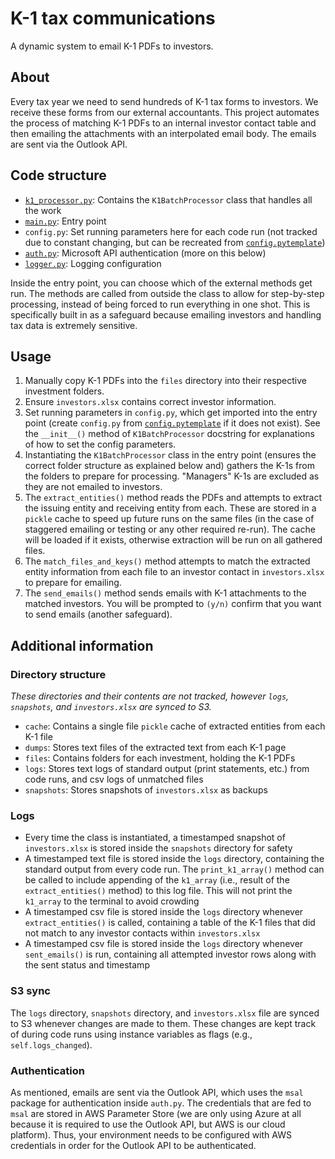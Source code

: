 # K-1 tax communications

A dynamic system to email K-1 PDFs to investors.

## About
Every tax year we need to send hundreds of K-1 tax forms to investors. We receive these forms from our external accountants. This project automates the process of matching K-1 PDFs to an internal investor contact table and then emailing the attachments with an interpolated email body. The emails are sent via the Outlook API.

## Code structure
- [`k1_processor.py`](k1_processor.py): Contains the `K1BatchProcessor` class that handles all the work
- [`main.py`](main.py): Entry point
- `config.py`: Set running parameters here for each code run (not tracked due to constant changing, but can be recreated from [`config.pytemplate`](config.pytemplate))
- [`auth.py`](auth.py): Microsoft API authentication (more on this below)
- [`logger.py`](logger.py): Logging configuration

Inside the entry point, you can choose which of the external methods get run. The methods are called from outside the class to allow for step-by-step processing, instead of being forced to run everything in one shot. This is specifically built in as a safeguard because emailing investors and handling tax data is extremely sensitive.

## Usage
1. Manually copy K-1 PDFs into the `files` directory into their respective investment folders.
2. Ensure `investors.xlsx` contains correct investor information.
3. Set running parameters in `config.py`, which get imported into the entry point (create `config.py` from [`config.pytemplate`](config.pytemplate) if it does not exist). See the `__init__()` method of `K1BatchProcessor` docstring for explanations of how to set the config parameters.
4. Instantiating the `K1BatchProcessor` class in the entry point (ensures the correct folder structure as explained below and) gathers the K-1s from the folders to prepare for processing. "Managers" K-1s are excluded as they are not emailed to investors.
5. The `extract_entities()` method reads the PDFs and attempts to extract the issuing entity and receiving entity from each. These are stored in a `pickle` cache to speed up future runs on the same files (in the case of staggered emailing or testing or any other required re-run). The cache will be loaded if it exists, otherwise extraction will be run on all gathered files.
6. The `match_files_and_keys()` method attempts to match the extracted entity information from each file to an investor contact in `investors.xlsx` to prepare for emailing.
7. The `send_emails()` method sends emails with K-1 attachments to the matched investors. You will be prompted to `(y/n)` confirm that you want to send emails (another safeguard).

## Additional information

### Directory structure
*These directories and their contents are not tracked, however `logs`, `snapshots`, and `investors.xlsx` are synced to S3.*
- `cache`: Contains a single file `pickle` cache of extracted entities from each K-1 file
- `dumps`: Stores text files of the extracted text from each K-1 page
- `files`: Contains folders for each investment, holding the K-1 PDFs
- `logs`: Stores text logs of standard output (print statements, etc.) from code runs, and csv logs of unmatched files
- `snapshots`: Stores snapshots of `investors.xlsx` as backups

### Logs
- Every time the class is instantiated, a timestamped snapshot of `investors.xlsx` is stored inside the `snapshots` directory for safety
- A timestamped text file is stored inside the `logs` directory, containing the standard output from every code run. The `print_k1_array()` method can be called to include appending of the `k1_array` (i.e., result of the `extract_entities()` method) to this log file. This will not print the `k1_array` to the terminal to avoid crowding
- A timestamped csv file is stored inside the `logs` directory whenever `extract_entities()` is called, containing a table of the K-1 files that did not match to any investor contacts within `investors.xlsx`
- A timestamped csv file is stored inside the `logs` directory whenever `sent_emails()` is run, containing all attempted investor rows along with the sent status and timestamp

### S3 sync
The `logs` directory, `snapshots` directory, and `investors.xlsx` file are synced to S3 whenever changes are made to them. These changes are kept track of during code runs using instance variables as flags (e.g., `self.logs_changed`).

### Authentication
As mentioned, emails are sent via the Outlook API, which uses the `msal` package for authentication inside `auth.py`. The credentials that are fed to `msal` are stored in AWS Parameter Store (we are only using Azure at all because it is required to use the Outlook API, but AWS is our cloud platform). Thus, your environment needs to be configured with AWS credentials in order for the Outlook API to be authenticated.